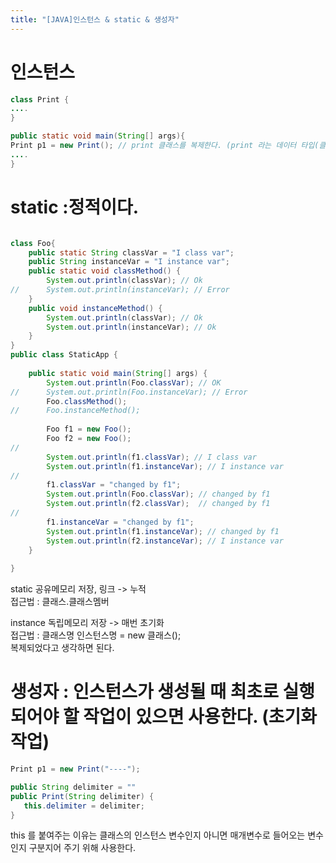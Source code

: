 ```yaml
---
title: "[JAVA]인스턴스 & static & 생성자"
---
```


# 인스턴스

```java
class Print {
....
}

public static void main(String[] args){
Print p1 = new Print(); // print 클래스를 복제한다. (print 라는 데이터 타입(클래스) 이다)
....
}

```
# static :정적이다.
```java

class Foo{
    public static String classVar = "I class var";
    public String instanceVar = "I instance var";
    public static void classMethod() {
        System.out.println(classVar); // Ok
//      System.out.println(instanceVar); // Error
    }
    public void instanceMethod() {
        System.out.println(classVar); // Ok
        System.out.println(instanceVar); // Ok
    }
}
public class StaticApp {
 
    public static void main(String[] args) {
        System.out.println(Foo.classVar); // OK
//      System.out.println(Foo.instanceVar); // Error
        Foo.classMethod();
//      Foo.instanceMethod();
         
        Foo f1 = new Foo();
        Foo f2 = new Foo();
//      
        System.out.println(f1.classVar); // I class var
        System.out.println(f1.instanceVar); // I instance var
//      
        f1.classVar = "changed by f1";
        System.out.println(Foo.classVar); // changed by f1
        System.out.println(f2.classVar);  // changed by f1
//      
        f1.instanceVar = "changed by f1";
        System.out.println(f1.instanceVar); // changed by f1
        System.out.println(f2.instanceVar); // I instance var
    }
 
}
```
static 공유메모리 저장, 링크 -> 누적  
접근법 : 클래스.클래스<static>멤버  

instance 독립메모리 저장 -> 매번 초기화  
접근법 : 클래스명 인스턴스명 = new 클래스();  
복제되었다고 생각하면 된다.  


# 생성자  : 인스턴스가 생성될 때 최초로 실행 되어야 할 작업이 있으면 사용한다. (초기화 작업)  
```java
Print p1 = new Print("----");  

public String delimiter = ""  
public Print(String delimiter) {  
   this.delimiter = delimiter;  
}
```
this 를 붙여주는 이유는 클래스의 인스턴스 변수인지 아니면 매개변수로 들어오는 변수인지 구분지어 주기 위해 사용한다.

